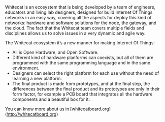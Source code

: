 Whitecat is an ecosystem that is being developed by a team of engineers, educators and living lab designers, designed for build Internet Of Things networks in an easy way, covering all the aspects for deploy this kind of networks: hardware and software solutions for the node, the gateway, and the cloud. The fact that the Whitecat team covers multiple fields and disciplines allows us to solve issues in a very dynamic and agile way.

The Whitecat ecosystem it’s a new manner for making Internet Of Things:

* All is Open Hardware, and Open Software.
* Different kind of hardware planforms can coexists, but all of them are programmed with the same programming language and in the same environment.
* Designers can select the right platform for each use without the need of learning a new platform.
* The final product is made from prototypes, and at the final step, the differences between the final product and its prototypes are only in their form factor, for example a PCB board that integrates all the hardware components and a beautiful box for it.

You can know more about us in [whitecatboard.org] (http://whitecatboard.org)